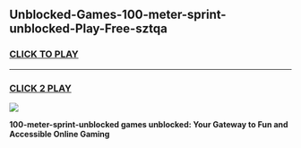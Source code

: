 
## Unblocked-Games-100-meter-sprint-unblocked-Play-Free-sztqa
<h3>
<a href="https://premium76.site?title=100-meter-sprint-unblocked&ref=18A">CLICK TO PLAY</a></h3>
<hr>

<h3>
<a href="https://premium76.site?title=100-meter-sprint-unblocked&ref=18A">CLICK 2 PLAY</a>
  
</h3>

<a href="https://premium76.site?title=100-meter-sprint-unblocked&ref=18A"><img src="https://clearcache.store/games.png"></a>


**100-meter-sprint-unblocked games unblocked: Your Gateway to Fun and Accessible Online Gaming**
